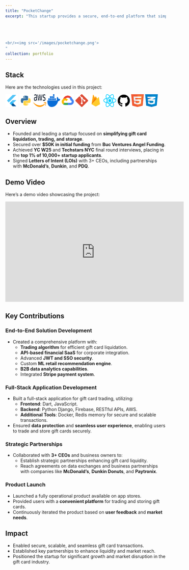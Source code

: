 ```yaml
---
title: "PocketChange"
excerpt: "This startup provides a secure, end-to-end platform that simplifies gift card liquidation, trading, and storage, backed by a trading algorithm, API-based financial SaaS integrations, and advanced ML recommendations. Having raised over $50K in funding and achieved top-tier recognition with YC W25 and Techstars NYC final-round interviews, it has also secured LOIs with major brands like McDonald’s, Dunkin, and PDQ. Built with technologies like Dart, Python Django, AWS, and Docker, the solution ensures scalable, secure transactions and seamless gift card management for both users and corporate partners.




<br/><img src='/images/pocketchange.png'>
"
collection: portfolio
---
```

## Stack

Here are the technologies used in this project:

<p>
  <img src="/images/flutter.png" alt="Dart" title="Dart" width="40" height="40" />
  <img src="/images/python.png" alt="Python Django" title="Python Django" width="40" height="40" />
  <img src="/images/aws.png" alt="AWS" title="AWS" width="40" height="40" />
  <img src="/images/docker.png" alt="Docker" title="Docker" width="40" height="40" />
  <img src="/images/gcp.png" alt="GCP" title="GCP" width="40" height="40" />
  <img src="/images/git.png" alt="Git" title="Git" width="40" height="40" />
  <img src="/images/firebase.png" alt="Firebase" title="Firebase" width="40" height="40" />
  <img src="/images/react.png" alt="React" title="React" width="40" height="40" />
  <img src="/images/github.png" alt="Github" title="Github" width="40" height="40" />
  <img src="/images/html.png" alt="HTML" title="HTML" width="40" height="40" />
  <img src="/images/css.png" alt="CSS" title="CSS" width="40" height="40" />
</p>

## Overview
- Founded and leading a startup focused on **simplifying gift card liquidation, trading, and storage**.
- Secured over **$50K in initial funding** from **Buc Ventures Angel Funding**.
- Achieved **YC W25** and **Techstars NYC** final round interviews, placing in the **top 1% of 10,000+ startup applicants**.
- Signed **Letters of Intent (LOIs)** with 3+ CEOs, including partnerships with **McDonald’s**, **Dunkin**, and **PDQ**.

## Demo Video

Here’s a demo video showcasing the project:

<iframe width="560" height="315" src="https://www.youtube.com/embed/J33JYYCwgk4" title="YouTube video player" frameborder="0" allow="accelerometer; autoplay; clipboard-write; encrypted-media; gyroscope; picture-in-picture" allowfullscreen></iframe>

## Key Contributions

### **End-to-End Solution Development**
- Created a comprehensive platform with:
  - **Trading algorithm** for efficient gift card liquidation.
  - **API-based financial SaaS** for corporate integration.
  - Advanced **JWT and SSO security**.
  - Custom **ML retail recommendation engine**.
  - **B2B data analytics capabilities**.
  - Integrated **Stripe payment system**.

### **Full-Stack Application Development**
- Built a full-stack application for gift card trading, utilizing:
  - **Frontend**: Dart, JavaScript.
  - **Backend**: Python Django, Firebase, RESTful APIs, AWS.
  - **Additional Tools**: Docker, Redis memory for secure and scalable transactions.
- Ensured **data protection** and **seamless user experience**, enabling users to trade and store gift cards securely.

### **Strategic Partnerships**
- Collaborated with **3+ CEOs** and business owners to:
  - Establish strategic partnerships enhancing gift card liquidity.
  - Reach agreements on data exchanges and business partnerships with companies like **McDonald’s**, **Dunkin Donuts**, and **Paytronix**.

### **Product Launch**
- Launched a fully operational product available on app stores.
- Provided users with a **convenient platform** for trading and storing gift cards.
- Continuously iterated the product based on **user feedback** and **market needs**.

## Impact
- Enabled secure, scalable, and seamless gift card transactions.
- Established key partnerships to enhance liquidity and market reach.
- Positioned the startup for significant growth and market disruption in the gift card industry.
